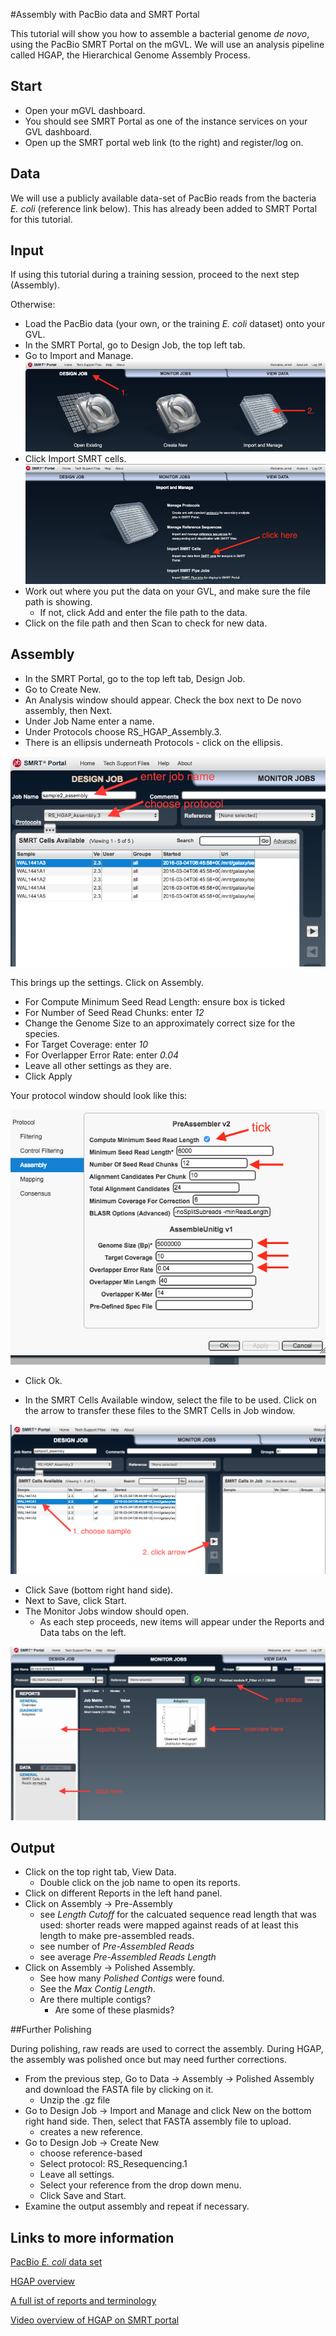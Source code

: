 #Assembly with PacBio data and SMRT Portal

This tutorial will show you how to assemble a bacterial genome *de novo*, using the PacBio SMRT Portal on the mGVL. We will use an analysis pipeline called HGAP, the Hierarchical Genome Assembly Process.

<!-- FIXMEs:

- will SMRT portal be available on all training GVLs
- will students use existing SMRT portal registrations, or will each set up their own
- PacBio data to be loaded into SMRT portal(s) -->


## Start
- Open your mGVL dashboard.
- You should see SMRT Portal as one of the instance services on your GVL dashboard.
- Open up the SMRT portal web link (to the right) and register/log on.

## Data
We will use a publicly available data-set of PacBio reads from the bacteria *E. coli* (reference link below). This has already been added to SMRT Portal for this tutorial.

## Input
If using this tutorial during a training session, proceed to the next step (Assembly).

Otherwise:

- Load the PacBio data (your own, or the training *E. coli* dataset) onto your GVL.
- In the SMRT Portal, go to <ss>Design Job</ss>, the top left tab.
- Go to <ss>Import and Manage</ss>.
![smrt portal screenshot](images/image03.png)
- Click <ss>Import SMRT cells</ss>.
![smrt portal screenshot](images/image04.png)
- Work out where you put the data on your GVL, and make sure the file path is showing.
    - If not, click <ss>Add</ss> and enter the file path to the data.
- Click on the file path and then <ss>Scan</ss> to check for new data.

## Assembly
- In the SMRT Portal, go to the top left tab, <ss>Design Job</ss>.
- Go to <ss>Create New</ss>.
- An <ss>Analysis</ss> window should appear. Check the box next to <ss>De novo assembly</ss>, then <ss>Next</ss>.
- Under <ss>Job Name</ss> enter a name.
- Under <ss>Protocols</ss> choose <ss>RS_HGAP_Assembly.3</ss>.
- There is an ellipsis underneath <ss>Protocols</ss> - click on the ellipsis.

![smrt portal screenshot](images/smrt1.png)

This brings up the settings. Click on <ss>Assembly</ss>.

- For <ss>Compute Minimum Seed Read Length</ss>: ensure box is ticked
- For <ss>Number of Seed Read Chunks</ss>: enter *12*
- Change the <ss>Genome Size</ss> to an approximately correct size for the species.
- For <ss>Target Coverage</ss>: enter *10*
- For <ss>Overlapper Error Rate</ss>: enter *0.04*
- Leave all other settings as they are.
- Click <ss>Apply</ss>

 Your protocol window should look like this:

![smrt portal screenshot](images/image02.png)

- Click <ss>Ok</ss>.  

- In the <ss>SMRT Cells Available</ss> window, select the file to be used. Click on the arrow to transfer these files to the SMRT Cells in Job window.

![smrt portal screenshot](images/smrt3.png)

- Click <ss>Save</ss> (bottom right hand side).
- Next to <ss>Save</ss>, click <ss>Start</ss>.
- The <ss>Monitor Jobs</ss> window should open.
    - As each step proceeds, new items will appear under the <ss>Reports</ss> and <ss>Data</ss> tabs on the left.

![smrt portal screenshot](images/smrt6.png)

## Output

- Click on the top right tab, <ss>View Data</ss>.
    - Double click on the job name to open its reports.
- Click on different <ss>Reports</ss> in the left hand panel.
- Click on <ss>Assembly &rarr; Pre-Assembly</ss>
    - see *Length Cutoff* for the calcuated sequence read length that was used: shorter reads were mapped against reads of at least this length to make pre-assembled reads.
    - see number of *Pre-Assembled Reads*
    - see average *Pre-Assembled Reads Length*    
- Click on <ss>Assembly &rarr; Polished Assembly</ss>.
    - See how many *Polished Contigs* were found.
    - See the *Max Contig Length*.
    - Are there multiple contigs?
      - Are some of these plasmids?

<!--   
- Poor assembly?
      - Does the sample require different assembly parameters?
      - Does the sample require new sequencing? -->

##Further Polishing

During polishing, raw reads are used to correct the assembly.
During HGAP, the assembly was polished once but may need further corrections.

- From the previous step, Go to <ss>Data &rarr; Assembly &rarr; Polished Assembly</ss> and download the FASTA file by clicking on it.
    - Unzip the .gz file
- Go to <ss>Design Job &rarr; Import and Manage</ss> and click <ss>New</ss> on the bottom right hand side. Then, select that FASTA assembly file to upload.
    - creates a new reference.
- Go to <ss>Design Job &rarr; Create New</ss>
    - choose reference-based
    - Select protocol: RS_Resequencing.1
    - Leave all settings.
    - Select your reference from the drop down menu.
    - Click <ss>Save</ss> and <ss>Start</ss>.
- Examine the output assembly and repeat if necessary.

<!-- - When complete, see Reports.

    - Variants: how many found? if less than 2, does not need any more polishing.
    - If 2+ variants found, repeat the polishing step (including adding a new reference).
-->

<!-- ## Next
Correct with Illumina reads <link to tutorial> -->

## Links to more information

[PacBio *E. coli* data set](https://github.com/PacificBiosciences/DevNet/wiki/E.-coli-Bacterial-Assembly)


[HGAP overview](https://github.com/PacificBiosciences/Bioinformatics-Training/wiki/HGAP)

[A full ist of reports and terminology](http://files.pacb.com/software/smrtanalysis/2.3.0/doc/smrtportal/help/Webhelp/SMRT_Portal.htm)

[Video overview of HGAP on SMRT portal](http://www.pacb.com/training/BacterialAssemblyandEpigeneticAnalysis/story.html)
